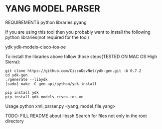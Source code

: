 # YANG MODEL PARSER
REQUIREMENTS
python libraries:pyang

If you are using this tool then you probably want to install the following python libraries(not required for the tool)

ydk
ydk-models-cisco-ios-xe

To install the libraries above follow those steps(TESTED ON MAC OS High Sierra):

```
git clone https://github.com/CiscoDevNet/ydk-gen.git -b 0.7.2
cd ydk-gen
./generate --libydk
[sudo] make -C gen-api/python/ydk install

pip install ydk
pip install ydk-models-cisco-ios-xe
```

Usage
python xml_parser.py <yang_model_file.yang> <variable to search>

TODO:
FILL README about libssh
Search for files not only in the root directory

